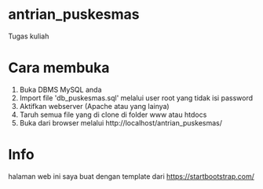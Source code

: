 # antrian_puskesmas
Tugas kuliah

# Cara membuka 
1. Buka DBMS MySQL anda 
2. Import file 'db_puskesmas.sql' melalui user root yang tidak isi password
2. Aktifkan webserver (Apache atau yang lainya)
3. Taruh semua file yang di clone di folder www atau htdocs 
4. Buka dari browser melalui http://localhost/antrian_puskesmas/

# Info 
halaman web ini saya buat dengan template dari https://startbootstrap.com/ 
